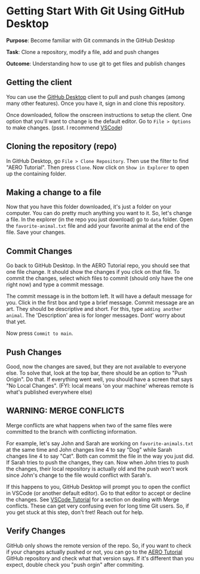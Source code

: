# Getting Start With Git Using GitHub Desktop

**Purpose**: Become familiar with Git commands in the GitHub Desktop

**Task**: Clone a repository, modify a file, add and push changes

**Outcome**: Understanding how to use git to get files and publish changes

## Getting the client

You can use the [GitHub Desktop](https://desktop.github.com/) client to pull and push changes (among many other features). Once you have it, sign in and clone this repository. 

Once downloaded, follow the onscreen instructions to setup the client. One option that you'll want to change is the default editor. Go to `File > Options ` to make changes. (psst. I recommend [VSCode](https://code.visualstudio.com/))

## Cloning the repository (repo)

In GitHub Desktop, go `File > Clone Repository`. Then use the filter to find "AERO Tutorial". Then press `Clone`. Now click on `Show in Explorer` to open up the containing folder. 

## Making a change to a file

Now that you have this folder downloaded, it's just a folder on your computer. You can do pretty much anything you want to it. So, let's change a file. In the explorer (in the repo you just download) go to `data` folder. Open the `favorite-animal.txt` file and add your favorite animal at the end of the file. Save your changes. 

## Commit Changes

Go back to GitHub Desktop. In the AERO Tutorial repo, you should see that one file change. It should show the changes if you click on that file. To commit the changes, select which files to commit (should only have the one right now) and type a commit message. 

The commit message is in the bottom left. It will have a default message for you. Click in the first box and type a brief message. Commit message are an art. They should be descriptive and short. For this, type `adding another animal`. The 'Description' area is for longer messages. Dont' worry about that yet. 

Now press `Commit to main`. 

## Push Changes

Good, now the changes are saved, but they are not available to everyone else. To solve that, look at the top bar, there should be an option to "Push Origin". Do that. If everything went well, you should have a screen that says "No Local Changes". (FYI: local means 'on your machine' whereas remote is what's published everywhere else)

## WARNING: MERGE CONFLICTS 

Merge conflicts are what happens when two of the same files were committed to the branch with conflicting information. 

For example, let's say John and Sarah are working on `favorite-animals.txt` at the same time and John changes line 4 to say "Dog" while Sarah changes line 4 to say "Cat". Both can commit the file in the way you just did. If Sarah tries to push the changes, they can. Now when John tries to push the changes, their local repository is actually old and the push won't work since John's change to the file would conflict with Sarah's. 

If this happens to you, GitHub Desktop will prompt you to open the conflict in VSCode (or another default editor). Go to that editor to accept or decline the changes. See [VSCode Tutorial](1_VSCode_GettingStarted.md) for a section on dealing with Merge conflicts. These can get very confusing even for long time Git users. So, if you get stuck at this step, don't fret! Reach out for help. 

## Verify Changes

GitHub only shows the remote version of the repo. So, if you want to check if your changes actually pushed or not, you can go to the [AERO Tutorial](https://github.com/uvmaero/AERO_Tutorial) GitHub repository and check what that version says. If it's different than you expect, double check you "push orgin" after commiting. 